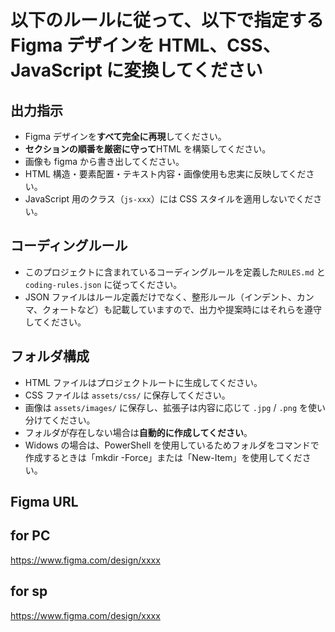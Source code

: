# 以下のルールに従って、以下で指定する Figma デザインを HTML、CSS、JavaScript に変換してください

## 出力指示

- Figma デザインを**すべて完全に再現**してください。
- **セクションの順番を厳密に守って**HTML を構築してください。
- 画像も figma から書き出してください。
- HTML 構造・要素配置・テキスト内容・画像使用も忠実に反映してください。
- JavaScript 用のクラス（`js-xxx`）には CSS スタイルを適用しないでください。

## コーディングルール

- このプロジェクトに含まれているコーディングルールを定義した`RULES.md` と `coding-rules.json` に従ってください。
- JSON ファイルはルール定義だけでなく、整形ルール（インデント、カンマ、クォートなど）も記載していますので、出力や提案時にはそれらを遵守してください。

## フォルダ構成

- HTML ファイルはプロジェクトルートに生成してください。
- CSS ファイルは `assets/css/` に保存してください。
- 画像は `assets/images/` に保存し、拡張子は内容に応じて `.jpg` / `.png` を使い分けてください。
- フォルダが存在しない場合は**自動的に作成してください**。
- Widows の場合は、PowerShell を使用しているためフォルダをコマンドで作成するときは「mkdir -Force」または「New-Item」を使用してください。

## Figma URL

## for PC

<https://www.figma.com/design/xxxx>

## for sp

<https://www.figma.com/design/xxxx>
